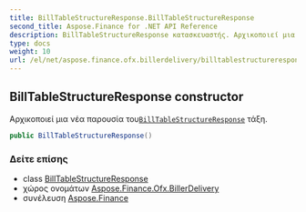 ```yaml
---
title: BillTableStructureResponse.BillTableStructureResponse
second_title: Aspose.Finance for .NET API Reference
description: BillTableStructureResponse κατασκευαστής. Αρχικοποιεί μια νέα παρουσία τουBillTableStructureResponse τάξη.
type: docs
weight: 10
url: /el/net/aspose.finance.ofx.billerdelivery/billtablestructureresponse/billtablestructureresponse/
---
```

## BillTableStructureResponse constructor

Αρχικοποιεί μια νέα παρουσία του[`BillTableStructureResponse`](../) τάξη.

```csharp
public BillTableStructureResponse()
```

### Δείτε επίσης

* class [BillTableStructureResponse](../)
* χώρος ονομάτων [Aspose.Finance.Ofx.BillerDelivery](../../billtablestructureresponse/)
* συνέλευση [Aspose.Finance](../../../)


